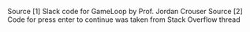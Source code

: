 Source [1] Slack code for GameLoop by Prof. Jordan Crouser 
Source [2] Code for press enter to continue was taken from Stack Overflow thread 
